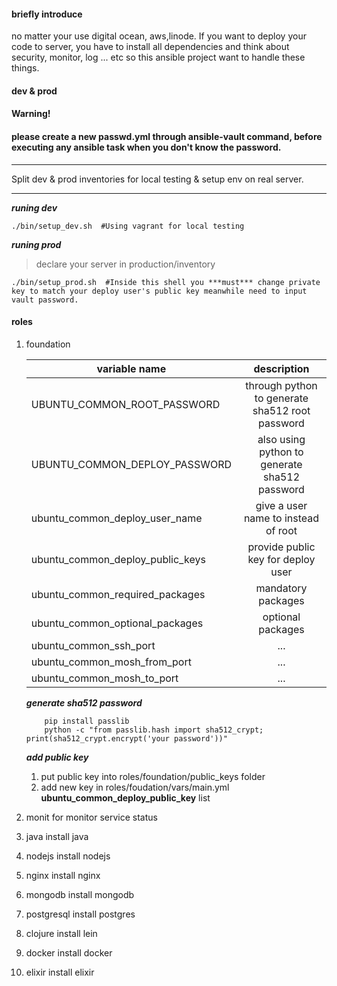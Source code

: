 #### briefly introduce
no matter your use digital ocean, aws,linode. If you want to deploy your code to server, you have to install all dependencies and think about security, monitor, log ... etc
so this ansible project want to handle these things.
#### dev & prod
#### Warning!
#### **please create a new passwd.yml through ansible-vault command, before executing any ansible task when you don't know the password.**
****
Split dev & prod inventories for local testing & setup env on real server.
****

***runing dev***
``` 
./bin/setup_dev.sh  #Using vagrant for local testing
```

***runing prod***
>declare your server in production/inventory

```
./bin/setup_prod.sh  #Inside this shell you ***must*** change private key to match your deploy user's public key meanwhile need to input vault password.
```

#### roles

1. foundation

    | variable name | description   |
    | ------------- |:-------------:|
    | UBUNTU_COMMON_ROOT_PASSWORD| through python to generate sha512 root password|
    | UBUNTU_COMMON_DEPLOY_PASSWORD| also using python to generate sha512 password|
    | ubuntu_common_deploy_user_name|give a user name to instead of root|
    | ubuntu_common_deploy_public_keys|provide public key for deploy user|
    | ubuntu_common_required_packages|mandatory packages|
    | ubuntu_common_optional_packages|optional packages|
    | ubuntu_common_ssh_port|...|
    | ubuntu_common_mosh_from_port|...|
    | ubuntu_common_mosh_to_port|...|

    ***generate sha512 password***
    
    ```
        pip install passlib
        python -c "from passlib.hash import sha512_crypt; print(sha512_crypt.encrypt('your password'))"
    ````
    ***add public key***
    1) put public key into roles/foundation/public_keys folder
    2) add new key in roles/foudation/vars/main.yml
    **ubuntu_common_deploy_public_key** list

2. monit
    for monitor service status
3. java
    install java
4.  nodejs
    install nodejs
5. nginx
    install nginx
6. mongodb
    install mongodb
7. postgresql
    install postgres
8. clojure
    install lein
9. docker
    install docker
10. elixir
    install elixir